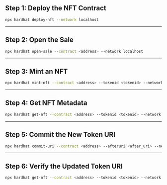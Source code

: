 ## Step 1: Deploy the NFT Contract

```bash
npx hardhat deploy-nft --network localhost
````

---

## Step 2: Open the Sale

```bash
npx hardhat open-sale --contract <address> --network localhost
```

---

## Step 3: Mint an NFT

```bash
npx hardhat mint-nft --contract <address> --tokenid <tokenid> --network localhost
```

---

## Step 4: Get NFT Metadata

```bash
npx hardhat get-nft --contract <address> --tokenid <tokenid> --network localhost
```

---

## Step 5: Commit the New Token URI

```bash
npx hardhat commit-uri --contract <address> --afteruri <after_uri> --network localhost
```

---

## Step 6: Verify the Updated Token URI

```bash
npx hardhat get-nft --contract <address> --tokenid <tokenid> --network localhost
```